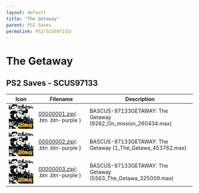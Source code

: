 ```yaml
---
layout: default
title: "The Getaway"
parent: PS2 Saves
permalink: PS2/SCUS97133/
---
```

# The Getaway

## PS2 Saves - SCUS97133

| Icon | Filename | Description |
|------|----------|-------------|
| ![The Getaway](icon0.png) | [00000001.zip](00000001.zip){: .btn .btn-purple } | BASCUS-97133GETAWAY: The Getaway (9262_On_mission_260434.max) |
| ![The Getaway](icon0.png) | [00000002.zip](00000002.zip){: .btn .btn-purple } | BASCUS-97133GETAWAY: The Getaway (1_The_Getawa_453762.max) |
| ![The Getaway](icon0.png) | [00000003.zip](00000003.zip){: .btn .btn-purple } | BASCUS-97133GETAWAY: The Getaway (5563_The_Getawa_325009.max) |
